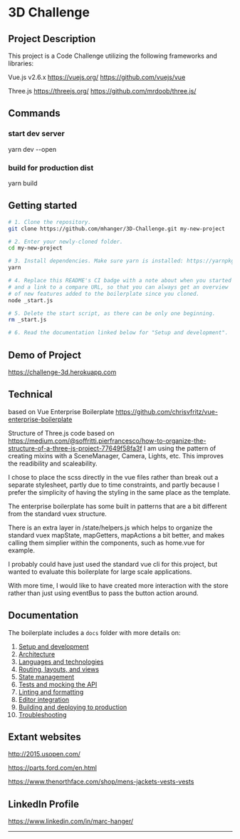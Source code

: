 # 3D Challenge

## Project Description
This project is a Code Challenge utilizing the following frameworks and libraries:

Vue.js v2.6.x
https://vuejs.org/
https://github.com/vuejs/vue

Three.js
https://threejs.org/
https://github.com/mrdoob/three.js/

## Commands

### start dev server

yarn dev --open

### build for production dist

yarn build

## Getting started

```bash
# 1. Clone the repository.
git clone https://github.com/mhanger/3D-Challenge.git my-new-project

# 2. Enter your newly-cloned folder.
cd my-new-project

# 3. Install dependencies. Make sure yarn is installed: https://yarnpkg.com/lang/en/docs/install
yarn

# 4. Replace this README's CI badge with a note about when you started
# and a link to a compare URL, so that you can always get an overview
# of new features added to the boilerplate since you cloned.
node _start.js

# 5. Delete the start script, as there can be only one beginning.
rm _start.js

# 6. Read the documentation linked below for "Setup and development".
```

## Demo of Project

https://challenge-3d.herokuapp.com

## Technical

based on Vue Enterprise Boilerplate
https://github.com/chrisvfritz/vue-enterprise-boilerplate

Structure of Three.js code based on
https://medium.com/@soffritti.pierfrancesco/how-to-organize-the-structure-of-a-three-js-project-77649f58fa3f
I am using the pattern of creating mixins with a SceneManager, Camera, Lights, etc. This improves the readibility and scaleability.

I chose to place the scss directly in the vue files rather than break out a separate stylesheet, partly due to time constraints, and partly because I prefer the simplicity of having the styling in the same place as the template.

The enterprise boilerplate has some built in patterns that are a bit different from the standard vuex structure.

There is an extra layer in /state/helpers.js which helps to organize the standard vuex mapState, mapGetters, mapActions a bit better, and makes calling them simplier within the components, such as home.vue for example.

I probably could have just used the standard vue cli for this project, but wanted to evaluate this boilerplate for large scale applications.

With more time, I would like to have created more interaction with the store rather than just using eventBus to pass the button action around.

## Documentation

The boilerplate includes a `docs` folder with more details on:

1.  [Setup and development](docs/development.md)
1.  [Architecture](docs/architecture.md)
1.  [Languages and technologies](docs/tech.md)
1.  [Routing, layouts, and views](docs/routing.md)
1.  [State management](docs/state.md)
1.  [Tests and mocking the API](docs/tests.md)
1.  [Linting and formatting](docs/linting.md)
1.  [Editor integration](docs/editors.md)
1.  [Building and deploying to production](docs/production.md)
1.  [Troubleshooting](docs/troubleshooting.md)

## Extant websites
http://2015.usopen.com/

https://parts.ford.com/en.html

https://www.thenorthface.com/shop/mens-jackets-vests-vests

## LinkedIn Profile

https://www.linkedin.com/in/marc-hanger/

****
